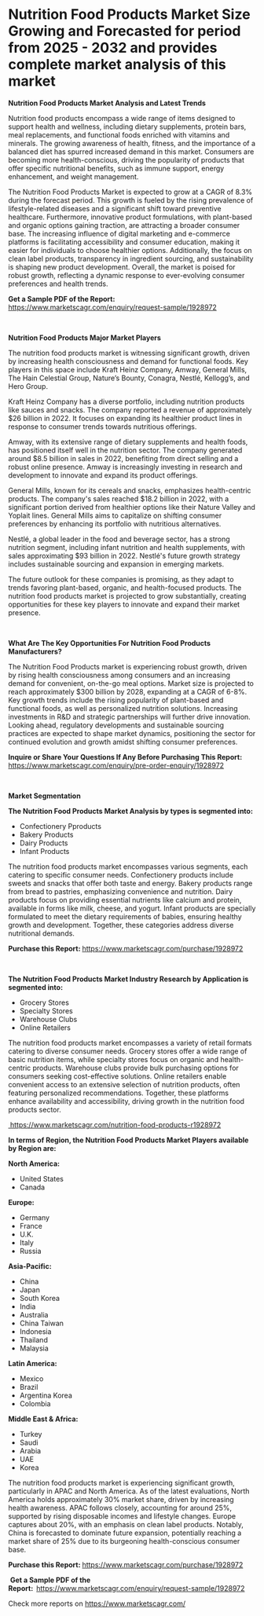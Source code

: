<p><h1>Nutrition Food Products Market Size Growing and Forecasted for period from 2025 - 2032 and provides complete market analysis of this market</h1></p><p><strong>Nutrition Food Products Market Analysis and Latest Trends</strong></p>
<p><p>Nutrition food products encompass a wide range of items designed to support health and wellness, including dietary supplements, protein bars, meal replacements, and functional foods enriched with vitamins and minerals. The growing awareness of health, fitness, and the importance of a balanced diet has spurred increased demand in this market. Consumers are becoming more health-conscious, driving the popularity of products that offer specific nutritional benefits, such as immune support, energy enhancement, and weight management.</p><p>The Nutrition Food Products Market is expected to grow at a CAGR of 8.3% during the forecast period. This growth is fueled by the rising prevalence of lifestyle-related diseases and a significant shift toward preventive healthcare. Furthermore, innovative product formulations, with plant-based and organic options gaining traction, are attracting a broader consumer base. The increasing influence of digital marketing and e-commerce platforms is facilitating accessibility and consumer education, making it easier for individuals to choose healthier options. Additionally, the focus on clean label products, transparency in ingredient sourcing, and sustainability is shaping new product development. Overall, the market is poised for robust growth, reflecting a dynamic response to ever-evolving consumer preferences and health trends.</p></p>
<p><strong>Get a Sample PDF of the Report:&nbsp;</strong> <a href="https://www.marketscagr.com/enquiry/request-sample/1928972?utm_campaign=2529&utm_medium=2&utm_source=Github&utm_content=ia&utm_term=29032025&utm_id=nutrition-food-products">https://www.marketscagr.com/enquiry/request-sample/1928972</a></p>
<p>&nbsp;</p>
<p><strong>Nutrition Food Products Major Market Players</strong></p>
<p><p>The nutrition food products market is witnessing significant growth, driven by increasing health consciousness and demand for functional foods. Key players in this space include Kraft Heinz Company, Amway, General Mills, The Hain Celestial Group, Nature’s Bounty, Conagra, Nestlé, Kellogg’s, and Hero Group.</p><p>Kraft Heinz Company has a diverse portfolio, including nutrition products like sauces and snacks. The company reported a revenue of approximately $26 billion in 2022. It focuses on expanding its healthier product lines in response to consumer trends towards nutritious offerings.</p><p>Amway, with its extensive range of dietary supplements and health foods, has positioned itself well in the nutrition sector. The company generated around $8.5 billion in sales in 2022, benefiting from direct selling and a robust online presence. Amway is increasingly investing in research and development to innovate and expand its product offerings.</p><p>General Mills, known for its cereals and snacks, emphasizes health-centric products. The company's sales reached $18.2 billion in 2022, with a significant portion derived from healthier options like their Nature Valley and Yoplait lines. General Mills aims to capitalize on shifting consumer preferences by enhancing its portfolio with nutritious alternatives.</p><p>Nestlé, a global leader in the food and beverage sector, has a strong nutrition segment, including infant nutrition and health supplements, with sales approximating $93 billion in 2022. Nestlé's future growth strategy includes sustainable sourcing and expansion in emerging markets.</p><p>The future outlook for these companies is promising, as they adapt to trends favoring plant-based, organic, and health-focused products. The nutrition food products market is projected to grow substantially, creating opportunities for these key players to innovate and expand their market presence.</p></p>
<p>&nbsp;</p>
<p><strong>What Are The Key Opportunities For Nutrition Food Products Manufacturers?</strong></p>
<p><p>The Nutrition Food Products market is experiencing robust growth, driven by rising health consciousness among consumers and an increasing demand for convenient, on-the-go meal options. Market size is projected to reach approximately $300 billion by 2028, expanding at a CAGR of 6-8%. Key growth trends include the rising popularity of plant-based and functional foods, as well as personalized nutrition solutions. Increasing investments in R&D and strategic partnerships will further drive innovation. Looking ahead, regulatory developments and sustainable sourcing practices are expected to shape market dynamics, positioning the sector for continued evolution and growth amidst shifting consumer preferences.</p></p>
<p><strong>Inquire or Share Your Questions If Any Before Purchasing This Report:</strong> <a href="https://www.marketscagr.com/enquiry/pre-order-enquiry/1928972?utm_campaign=2529&utm_medium=2&utm_source=Github&utm_content=ia&utm_term=29032025&utm_id=nutrition-food-products">https://www.marketscagr.com/enquiry/pre-order-enquiry/1928972</a></p>
<p>&nbsp;</p>
<p><strong>Market Segmentation</strong></p>
<p><strong>The Nutrition Food Products Market Analysis by types is segmented into:</strong></p>
<p><ul><li>Confectionery Pproducts</li><li>Bakery Products</li><li>Dairy Products</li><li>Infant Products</li></ul></p>
<p><p>The nutrition food products market encompasses various segments, each catering to specific consumer needs. Confectionery products include sweets and snacks that offer both taste and energy. Bakery products range from bread to pastries, emphasizing convenience and nutrition. Dairy products focus on providing essential nutrients like calcium and protein, available in forms like milk, cheese, and yogurt. Infant products are specially formulated to meet the dietary requirements of babies, ensuring healthy growth and development. Together, these categories address diverse nutritional demands.</p></p>
<p><strong>Purchase this Report:&nbsp;</strong><a href="https://www.marketscagr.com/purchase/1928972?utm_campaign=2529&utm_medium=2&utm_source=Github&utm_content=ia&utm_term=29032025&utm_id=nutrition-food-products">https://www.marketscagr.com/purchase/1928972</a></p>
<p>&nbsp;</p>
<p><strong>The Nutrition Food Products Market Industry Research by Application is segmented into:</strong></p>
<p><ul><li>Grocery Stores</li><li>Specialty Stores</li><li>Warehouse Clubs</li><li>Online Retailers</li></ul></p>
<p><p>The nutrition food products market encompasses a variety of retail formats catering to diverse consumer needs. Grocery stores offer a wide range of basic nutrition items, while specialty stores focus on organic and health-centric products. Warehouse clubs provide bulk purchasing options for consumers seeking cost-effective solutions. Online retailers enable convenient access to an extensive selection of nutrition products, often featuring personalized recommendations. Together, these platforms enhance availability and accessibility, driving growth in the nutrition food products sector.</p></p>
<p><a href="https://www.marketscagr.com/nutrition-food-products-r1928972?utm_campaign=2529&utm_medium=2&utm_source=Github&utm_content=ia&utm_term=29032025&utm_id=nutrition-food-products">&nbsp;https://www.marketscagr.com/nutrition-food-products-r1928972</a></p>
<p><strong>In terms of Region, the Nutrition Food Products Market Players available by Region are:</strong></p>
<p>
    <p> <strong> North America: </strong>
        <ul>
            <li>United States</li>
            <li>Canada</li>
        </ul>
        </p> 
    <p> <strong> Europe: </strong>
        <ul>
            <li>Germany</li>
            <li>France</li>
            <li>U.K.</li>
            <li>Italy</li>
            <li>Russia</li>
        </ul>
        </p> 
    <p> <strong> Asia-Pacific: </strong>
        <ul>
            <li>China</li>
            <li>Japan</li>
            <li>South Korea</li>
            <li>India</li>
            <li>Australia</li>
            <li>China Taiwan</li>
            <li>Indonesia</li>
            <li>Thailand</li>
            <li>Malaysia</li>
        </ul>
        </p> 
    <p> <strong> Latin America: </strong>
        <ul>
            <li>Mexico</li>
            <li>Brazil</li>
            <li>Argentina Korea</li>
            <li>Colombia</li>
        </ul>
        </p> 
    <p> <strong> Middle East & Africa: </strong>
        <ul>
            <li>Turkey</li>
            <li>Saudi</li>
            <li>Arabia</li>
            <li>UAE</li>
            <li>Korea</li>
        </ul>
    </p>
    </p>
<p><p>The nutrition food products market is experiencing significant growth, particularly in APAC and North America. As of the latest evaluations, North America holds approximately 30% market share, driven by increasing health awareness. APAC follows closely, accounting for around 25%, supported by rising disposable incomes and lifestyle changes. Europe captures about 20%, with an emphasis on clean label products. Notably, China is forecasted to dominate future expansion, potentially reaching a market share of 25% due to its burgeoning health-conscious consumer base.</p></p>
<p><strong>Purchase this Report: </strong><a href="https://www.marketscagr.com/purchase/1928972?utm_campaign=2529&utm_medium=2&utm_source=Github&utm_content=ia&utm_term=29032025&utm_id=nutrition-food-products">https://www.marketscagr.com/purchase/1928972</a></p>
<p>&nbsp;<strong>Get a Sample PDF of the Report:&nbsp;&nbsp;</strong><a href="https://www.marketscagr.com/enquiry/request-sample/1928972?utm_campaign=2529&utm_medium=2&utm_source=Github&utm_content=ia&utm_term=29032025&utm_id=nutrition-food-products">https://www.marketscagr.com/enquiry/request-sample/1928972</a></p>
<p><strong></strong></p>
<p>Check more reports on <a href="https://www.marketscagr.com/?utm_campaign=2529&utm_medium=2&utm_source=Github&utm_content=ia&utm_term=29032025&utm_id=nutrition-food-products">https://www.marketscagr.com/</a></p>